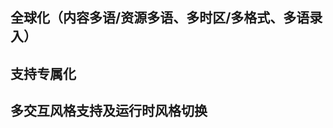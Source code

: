 <a name="k2eL7"></a>
## 全球化（内容多语/资源多语、多时区/多格式、多语录入）



<a name="aqn8c"></a>
## 支持专属化



<a name="fFLtE"></a>
## 多交互风格支持及运行时风格切换
